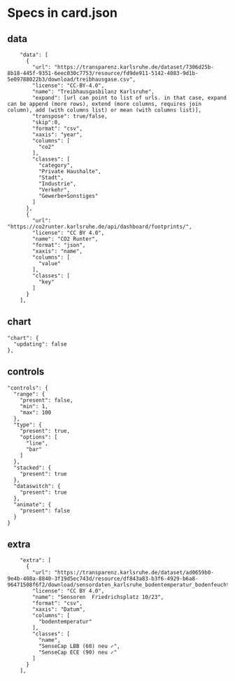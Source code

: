 # Specs in card.json

## data
```
    "data": [
      {
        "url": "https://transparenz.karlsruhe.de/dataset/7306d25b-8b18-445f-9351-6eec030c7753/resource/fd9de911-5142-4083-9d1b-5e09788022b3/download/treibhausgase.csv",
        "license": "CC-BY-4.0",
        "name": "Treibhausgasbilanz Karlsruhe",
        "expand": [url can point to list of urls. in that case, expand can be append (more rows), extend (more columns, requires join column), add (with columns list) or mean (with columns list)],
        "transpose": true/false,
        "skip":0,
        "format": "csv",
        "xaxis": "year",
        "columns": [
          "co2"
        ],
        "classes": [
          "category",
          "Private Haushalte",
          "Stadt",
          "Industrie",
          "Verkehr",
          "Gewerbe+Sonstiges"
        ]
      },
      {
        "url": "https://co2runter.karlsruhe.de/api/dashboard/footprints/",
        "license": "CC BY 4.0",
        "name": "CO2 Runter",
        "format": "json",
        "xaxis": "name",
        "columns": [
          "value"
        ],
        "classes": [
          "key"
        ]
      }
    ],
```

## chart 
    "chart": {
      "updating": false
    },


## controls

    "controls": {
      "range": {
        "present": false,
        "min": 1,
        "max": 100
      },
      "type": {
        "present": true,
        "options": [
          "line",
          "bar"
        ]
      },
      "stacked": {
        "present": true
      },
      "dataswitch": {
        "present": true
      },
      "animate": {
        "present": false
      }
    }

## extra

```
    "extra": [
      {
        "url": "https://transparenz.karlsruhe.de/dataset/ad0659b0-9e4b-408a-8840-3f19d5ec743d/resource/df843a83-b3f6-4929-b6a8-96471508f6f2/download/sensordaten_karlsruhe_bodentemperatur_bodenfeuchte_oct_2023.csv",
        "license": "CC BY 4.0",
        "name": "Sensoren  Friedrichsplatz 10/23",
        "format": "csv",
        "xaxis": "Datum",
        "columns": [
          "bodentemperatur"
        ],
        "classes": [
          "name",
          "SenseCap LBB (60) neu ✓",
          "SenseCap ECE (90) neu ✓"
        ]
      }
    ],

```
